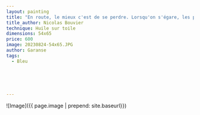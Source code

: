 ```yaml
---
layout: painting
title: "En route, le mieux c'est de se perdre. Lorsqu'on s'égare, les projets font place aux surprises, et c'est alors, mais alors seulement, que le voyage commence."    
title_author: Nicolas Bouvier
technique: Huile sur toile
dimensions: 54x65
price: 600
image: 20230824-54x65.JPG
author: Garanse
tags:
  - Bleu
  
 
  
  
  
---
```

![Image]({{ page.image | prepend: site.baseurl}})

